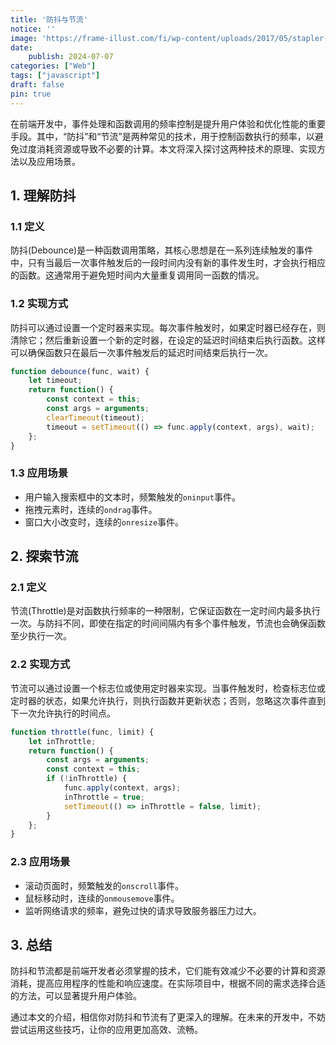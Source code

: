 ```yaml
---
title: '防抖与节流'
notice: ''
image: 'https://frame-illust.com/fi/wp-content/uploads/2017/05/stapler-9878-480x480.png'
date:
    publish: 2024-07-07
categories: ["Web"]
tags: ["javascript"]
draft: false
pin: true
---
```


在前端开发中，事件处理和函数调用的频率控制是提升用户体验和优化性能的重要手段。其中，“防抖”和“节流”是两种常见的技术，用于控制函数执行的频率，以避免过度消耗资源或导致不必要的计算。本文将深入探讨这两种技术的原理、实现方法以及应用场景。

## 1. 理解防抖

### 1.1 定义
防抖(Debounce)是一种函数调用策略，其核心思想是在一系列连续触发的事件中，只有当最后一次事件触发后的一段时间内没有新的事件发生时，才会执行相应的函数。这通常用于避免短时间内大量重复调用同一函数的情况。

### 1.2 实现方式
防抖可以通过设置一个定时器来实现。每次事件触发时，如果定时器已经存在，则清除它；然后重新设置一个新的定时器，在设定的延迟时间结束后执行函数。这样可以确保函数只在最后一次事件触发后的延迟时间结束后执行一次。

```javascript
function debounce(func, wait) {
    let timeout;
    return function() {
        const context = this;
        const args = arguments;
        clearTimeout(timeout);
        timeout = setTimeout(() => func.apply(context, args), wait);
    };
}
```

### 1.3 应用场景
- 用户输入搜索框中的文本时，频繁触发的`oninput`事件。
- 拖拽元素时，连续的`ondrag`事件。
- 窗口大小改变时，连续的`onresize`事件。

## 2. 探索节流

### 2.1 定义
节流(Throttle)是对函数执行频率的一种限制，它保证函数在一定时间内最多执行一次。与防抖不同，即使在指定的时间间隔内有多个事件触发，节流也会确保函数至少执行一次。

### 2.2 实现方式
节流可以通过设置一个标志位或使用定时器来实现。当事件触发时，检查标志位或定时器的状态，如果允许执行，则执行函数并更新状态；否则，忽略这次事件直到下一次允许执行的时间点。

```javascript
function throttle(func, limit) {
    let inThrottle;
    return function() {
        const args = arguments;
        const context = this;
        if (!inThrottle) {
            func.apply(context, args);
            inThrottle = true;
            setTimeout(() => inThrottle = false, limit);
        }
    };
}
```

### 2.3 应用场景
- 滚动页面时，频繁触发的`onscroll`事件。
- 鼠标移动时，连续的`onmousemove`事件。
- 监听网络请求的频率，避免过快的请求导致服务器压力过大。

## 3. 总结
防抖和节流都是前端开发者必须掌握的技术，它们能有效减少不必要的计算和资源消耗，提高应用程序的性能和响应速度。在实际项目中，根据不同的需求选择合适的方法，可以显著提升用户体验。

通过本文的介绍，相信你对防抖和节流有了更深入的理解。在未来的开发中，不妨尝试运用这些技巧，让你的应用更加高效、流畅。